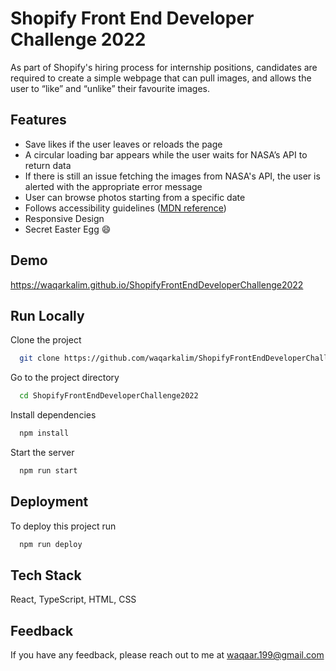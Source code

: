 
# Shopify Front End Developer Challenge 2022

As part of Shopify's hiring process for internship positions, candidates are required to create a simple webpage that can pull images, and allows the user to “like” and “unlike” their favourite images.


## Features

- Save likes if the user leaves or reloads the page
- A circular loading bar appears while the user waits for NASA’s API to return data
- If there is still an issue fetching the images from NASA's API, the user is alerted with the appropriate error message
- User can browse photos starting from a specific date
- Follows accessibility guidelines ([MDN reference](https://developer.mozilla.org/en-US/docs/Learn/Accessibility/HTML))
- Responsive Design
- Secret Easter Egg 😄


  
## Demo

https://waqarkalim.github.io/ShopifyFrontEndDeveloperChallenge2022


## Run Locally

Clone the project

```bash
  git clone https://github.com/waqarkalim/ShopifyFrontEndDeveloperChallenge2022
```

Go to the project directory

```bash
  cd ShopifyFrontEndDeveloperChallenge2022
```

Install dependencies

```bash
  npm install
```

Start the server

```bash
  npm run start
```

  
## Deployment

To deploy this project run

```bash
  npm run deploy
```

  
## Tech Stack

React, TypeScript, HTML, CSS
## Feedback

If you have any feedback, please reach out to me at waqaar.199@gmail.com

  
